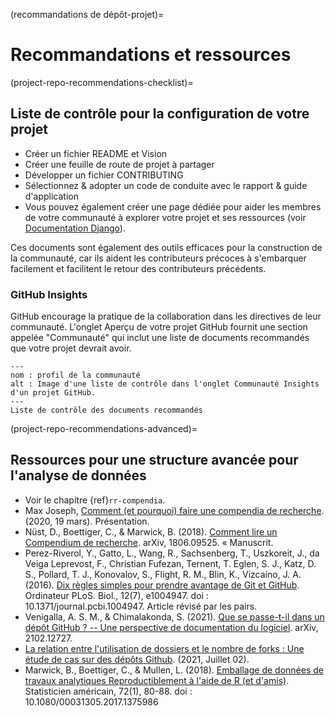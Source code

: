 (recommandations de dépôt-projet)=
# Recommandations et ressources

(project-repo-recommendations-checklist)=
## Liste de contrôle pour la configuration de votre projet

* Créer un fichier README et Vision
* Créer une feuille de route de projet à partager
* Développer un fichier CONTRIBUTING
* Sélectionnez & adopter un code de conduite avec le rapport & guide d'application
* Vous pouvez également créer une page dédiée pour aider les membres de votre communauté à explorer votre projet et ses ressources (voir [Documentation Django](https://docs.djangoproject.com/)).

Ces documents sont également des outils efficaces pour la construction de la communauté, car ils aident les contributeurs précoces à s'embarquer facilement et facilitent le retour des contributeurs précédents.

### GitHub Insights

GitHub encourage la pratique de la collaboration dans les directives de leur communauté. L'onglet Aperçu de votre projet GitHub fournit une section appelée "Communauté" qui inclut une liste de documents recommandés que votre projet devrait avoir.

```{figure} ../../figures/community-profile.*
---
nom : profil de la communauté
alt : Image d'une liste de contrôle dans l'onglet Communauté Insights d'un projet GitHub.
---
Liste de contrôle des documents recommandés
```

(project-repo-recommendations-advanced)=
## Ressources pour une structure avancée pour l'analyse de données

- Voir le chapitre {ref}`rr-compendia`.
- Max Joseph, [Comment (et pourquoi) faire une compendia de recherche](https://mbjoseph.github.io/intro-research-compendia/#1). (2020, 19 mars). Présentation.
- Nüst, D., Boettiger, C., & Marwick, B. (2018). [Comment lire un Compendium de recherche](https://arxiv.org/abs/1806.09525v1). arXiv, 1806.09525. « Manuscrit.
- Perez-Riverol, Y., Gatto, L., Wang, R., Sachsenberg, T., Uszkoreit, J., da Veiga Leprevost, F., Christian Fufezan, Ternent, T. Eglen, S. J., Katz, D. S., Pollard, T. J., Konovalov, S., Flight, R. M., Blin, K., Vizcaíno, J. A. (2016). [Dix règles simples pour prendre avantage de Git et GitHub](https://journals.plos.org/ploscompbiol/article?id=10.1371/journal.pcbi.1004947). Ordinateur PLoS. Biol., 12(7), e1004947. doi : 10.1371/journal.pcbi.1004947. Article révisé par les pairs.
- Venigalla, A. S. M., & Chimalakonda, S. (2021). [Que se passe-t-il dans un dépôt GitHub ? -- Une perspective de documentation du logiciel](https://arxiv.org/abs/2102.12727v2). arXiv, 2102.12727.
- [La relation entre l'utilisation de dossiers et le nombre de forks : Une étude de cas sur des dépôts Github](http://citeseerx.ist.psu.edu/viewdoc/summary?doi=10.1.1.650.8150). (2021, Juillet 02).
- Marwick, B., Boettiger, C., & Mullen, L. (2018). [Emballage de données de travaux analytiques Reproductiblement à l'aide de R (et d'amis)](https://www.tandfonline.com/doi/abs/10.1080/00031305.2017.1375986). Statisticien américain, 72(1), 80-88. doi : 10.1080/00031305.2017.1375986
